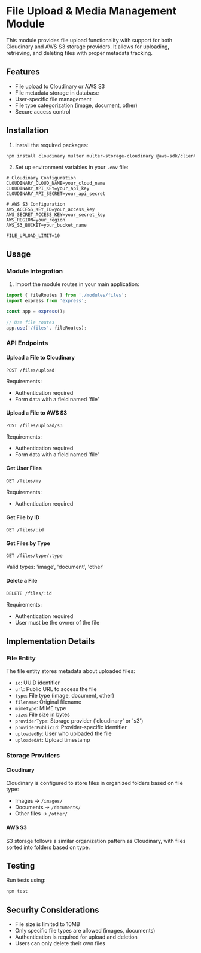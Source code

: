 # File Upload & Media Management Module

This module provides file upload functionality with support for both Cloudinary and AWS S3 storage providers. It allows for uploading, retrieving, and deleting files with proper metadata tracking.

## Features

- File upload to Cloudinary or AWS S3
- File metadata storage in database
- User-specific file management
- File type categorization (image, document, other)
- Secure access control

## Installation

1. Install the required packages:

```bash
npm install cloudinary multer multer-storage-cloudinary @aws-sdk/client-s3 multer-s3 uuid
```

2. Set up environment variables in your `.env` file:

```
# Cloudinary Configuration
CLOUDINARY_CLOUD_NAME=your_cloud_name
CLOUDINARY_API_KEY=your_api_key
CLOUDINARY_API_SECRET=your_api_secret

# AWS S3 Configuration
AWS_ACCESS_KEY_ID=your_access_key
AWS_SECRET_ACCESS_KEY=your_secret_key
AWS_REGION=your_region
AWS_S3_BUCKET=your_bucket_name

FILE_UPLOAD_LIMIT=10
```

## Usage

### Module Integration

1. Import the module routes in your main application:

```typescript
import { fileRoutes } from './modules/files';
import express from 'express';

const app = express();

// Use file routes
app.use('/files', fileRoutes);
```

### API Endpoints

#### Upload a File to Cloudinary

```
POST /files/upload
```

Requirements:
- Authentication required
- Form data with a field named 'file'

#### Upload a File to AWS S3

```
POST /files/upload/s3
```

Requirements:
- Authentication required
- Form data with a field named 'file'

#### Get User Files

```
GET /files/my
```

Requirements:
- Authentication required

#### Get File by ID

```
GET /files/:id
```

#### Get Files by Type

```
GET /files/type/:type
```

Valid types: 'image', 'document', 'other'

#### Delete a File

```
DELETE /files/:id
```

Requirements:
- Authentication required
- User must be the owner of the file

## Implementation Details

### File Entity

The file entity stores metadata about uploaded files:

- `id`: UUID identifier
- `url`: Public URL to access the file
- `type`: File type (image, document, other)
- `filename`: Original filename
- `mimetype`: MIME type
- `size`: File size in bytes
- `providerType`: Storage provider ('cloudinary' or 's3')
- `providerPublicId`: Provider-specific identifier
- `uploadedBy`: User who uploaded the file
- `uploadedAt`: Upload timestamp

### Storage Providers

#### Cloudinary

Cloudinary is configured to store files in organized folders based on file type:
- Images -> `/images/`
- Documents -> `/documents/`
- Other files -> `/other/`

#### AWS S3

S3 storage follows a similar organization pattern as Cloudinary, with files sorted into folders based on type.

## Testing

Run tests using:

```bash
npm test
```

## Security Considerations

- File size is limited to 10MB
- Only specific file types are allowed (images, documents)
- Authentication is required for upload and deletion
- Users can only delete their own files